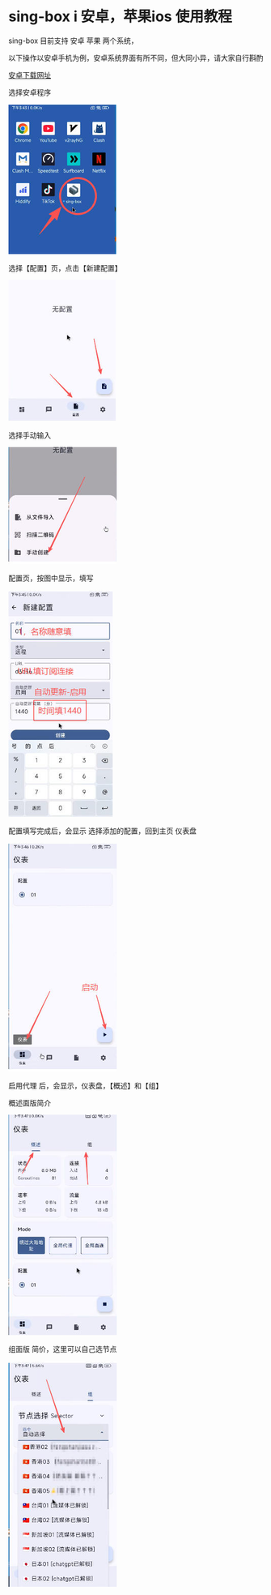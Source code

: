 # sing-box i 安卓，苹果ios 使用教程



sing-box 目前支持  安卓  苹果 两个系统，




以下操作以安卓手机为例，安卓系统界面有所不同，但大同小异，请大家自行斟酌







[安卓下载网址](https://file.sbno.de/singbox/SFA-1.13.0-alpha.27-foss-universal.apk)



选择安卓程序


![](../../images/sing_box/andio/1.jpg)




选择【配置】页，点击【新建配置】



![](../../images/sing_box/andio/2.jpg)



选择手动输入


![](../../images/sing_box/andio/3.jpg)



配置页，按图中显示，填写



![](../../images/sing_box/andio/4.jpg)




配置填写完成后，会显示 选择添加的配置，回到主页 仪表盘



![](../../images/sing_box/andio/5.jpg)




启用代理 后，会显示，仪表盘，【概述】和【组】



概述面版简介


![](../../images/sing_box/andio/6.jpg)



组面版  简价，这里可以自己选节点


![](../../images/sing_box/andio/7.jpg)


